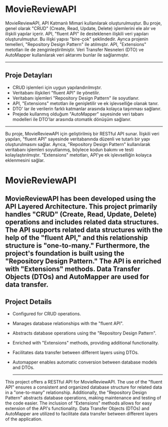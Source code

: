 # MovieReviewAPI
MovieReviewAPI, API Katmanlı Mimari kullanılarak oluşturulmuştur. Bu proje, genel olarak "CRUD" (Create, Read, Update, Delete) işlemlerini ele alır ve ilişkili yapılar içerir. API, "fluent API" ile desteklenen ilişkili veri yapıları oluşturulmuştur. Bu ilişki yapısı "bire-çok" şeklindedir. Ayrıca projenin temelleri, "Repository Design Pattern" ile atılmıştır. API, "Extensions" metotları ile de zenginleştirilmiştir. Veri Transfer Nesneleri (DTO) ve AutoMapper kullanılarak veri aktarımı bunlar ile sağlanmıştır.

---
## Proje Detayları
* CRUD işlemleri için uygun yapılandırılmıştır.
* Veritabanı ilişkileri "fluent API" ile yönetilir.
* Veritabanı işlemleri "Repository Design Pattern" ile soyutlanır.
* API, "Extensions" metotları ile genişletilir ve ek işlevselliğe olanak tanır.
* DTO' lar ile verilerin farklı katmanlar arasında kolayca taşınması sağlanır.
* Prejede kullanmış olduğum "AutoMapper" sayesinde veri tabanı modelleri ile DTO'lar arasında otomatik dönüşüm sağlanır.
  
---
Bu proje, MovieReviewAPI için geliştirilmiş bir RESTful API sunar. İlişkili veri yapıları, "fluent API" sayesinde veritabanında düzenli ve tutarlı bir yapı oluşturulmasını sağlar. Ayrıca, "Repository Design Pattern" kullanılarak veritabanı işlemleri soyutlanmış, böylece kodun bakımı ve testi kolaylaştırılmıştır. "Extensions" metotları, API'ye ek işlevselliğin kolayca eklenmesini sağlar.


# MovieReviewAPI
MovieReviewAPI has been developed using the API Layered Architecture. This project primarily handles "CRUD" (Create, Read, Update, Delete) operations and includes related data structures. The API supports related data structures with the help of the "fluent API," and this relationship structure is "one-to-many." Furthermore, the project's foundation is built using the "Repository Design Pattern." The API is enriched with "Extensions" methods. Data Transfer Objects (DTOs) and AutoMapper are used for data transfer.
 ---
## Project Details
* Configured for CRUD operations.
* Manages database relationships with the "fluent API".
* Abstracts database operations using the "Repository Design Pattern".
* Enriched with "Extensions" methods, providing additional functionality.
* Facilitates data transfer between different layers using DTOs.
* Automapper enables automatic conversion between database models and DTOs.

  ---
This project offers a RESTful API for MovieReviewAPI. The use of the "fluent API" ensures a consistent and organized database structure for related data in a "one-to-many" relationship. Additionally, the "Repository Design Pattern" abstracts database operations, making maintenance and testing of the code easier. The inclusion of "Extensions" methods allows for easy extension of the API's functionality. Data Transfer Objects (DTOs) and AutoMapper are utilized to facilitate data transfer between different layers of the application.




